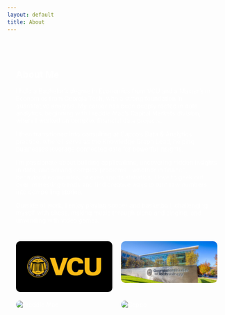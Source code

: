 ```yaml
---
layout: default
title: About
---
```


<section style="color: white; text-align: left; padding: 40px 20px; max-width: 800px; margin: auto;">

<h1>About Me</h1>

<p>I hold a Bachelor’s degree in Economics from VCU and a Master’s in Economics from Georgia Tech, with a strong foundation in quantitative analysis. My career has been deeply rooted in data analytics, beginning with Freddie Mac’s Capital Markets division, where I worked on complex financial data projects.

I then transitioned into consulting at Capco’s Data & Analytics practice, where I serve as the Knowledge Graph Lead, helping businesses leverage connected data for powerful insights.

I’m passionate about building applications, uncovering hidden insights in data, and solving complex problems—whether in finance, behavioral economics, or even sports statistics. I love to geek out over interesting trends and find creative ways to turn raw numbers into compelling stories.

Outside of work, I enjoy playing soccer and basketball, challenging myself with chess, making music through piano and singing, and unwinding with video games.</p>


<div style="display: grid; grid-template-columns: repeat(auto-fit, minmax(150px, 1fr)); gap: 20px; margin-top: 40px;">

  <img src="/images/vcu.jpg" alt="VCU" style="width: 100%; border-radius: 10px;">
  <img src="/images/gt.jpg" alt="Georgia Tech" style="width: 100%; border-radius: 10px;">
  <img src="/images/soccer.png" alt="Freddie Mac" style="width: 100%; border-radius: 10px;">
  <img src="/images/capco.png" alt="Capco" style="width: 100%; border-radius: 10px;">

</div>
</section>


